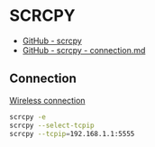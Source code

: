 # SCRCPY

- [GitHub - scrcpy](https://github.com/Genymobile/scrcpy)
- [GitHub - scrcpy - connection.md](https://github.com/Genymobile/scrcpy/blob/master/doc/connection.md)

## Connection

[Wireless connection](https://github.com/Genymobile/scrcpy/blob/master/doc/connection.md#tcpip-wireless)
```sh
scrcpy -e
scrcpy --select-tcpip
scrcpy --tcpip=192.168.1.1:5555
```
